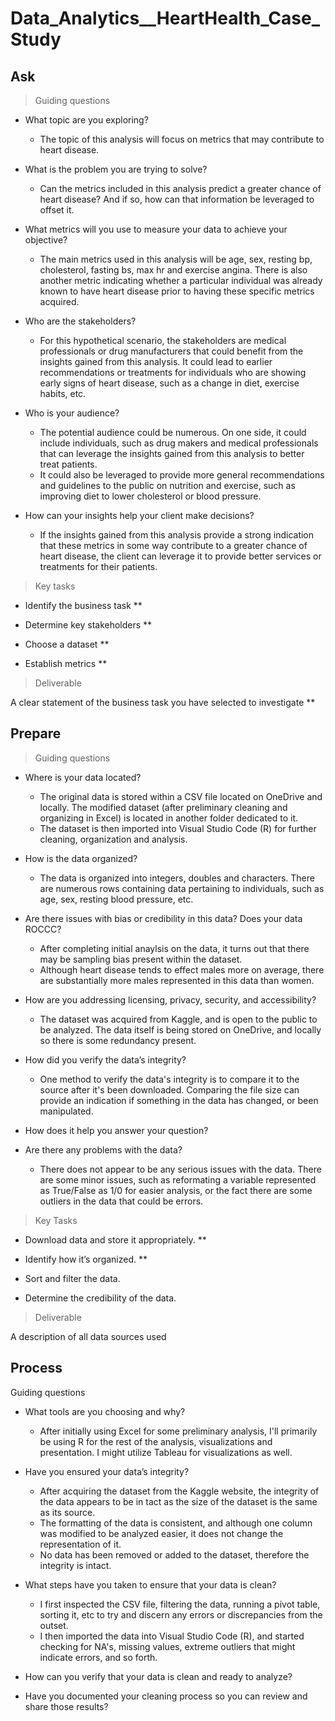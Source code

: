 # Data_Analytics__HeartHealth_Case_Study

## Ask

> Guiding questions

- What topic are you exploring?
    - The topic of this analysis will focus on metrics that may contribute to heart disease.

- What is the problem you are trying to solve?
    - Can the metrics included in this analysis predict a greater chance of heart disease? And if so, how can that information be leveraged to offset it.

- What metrics will you use to measure your data to achieve your objective?
    - The main metrics used in this analysis will be age, sex, resting bp,
    cholesterol, fasting bs, max hr and exercise angina. There is also another metric
    indicating whether a particular individual was already known to have heart
    disease prior to having these specific metrics acquired.

- Who are the stakeholders?
    - For this hypothetical scenario, the stakeholders are medical professionals or drug manufacturers that could benefit from the insights gained from this analysis. It could lead to earlier recommendations or treatments for individuals who are showing early signs of heart disease, such as a change in diet, exercise habits, etc.

- Who is your audience?
    - The potential audience could be numerous. On one side, it could include individuals, such as drug makers and medical professionals that can leverage the insights gained from this analysis to better treat patients. 
    - It could also be leveraged to provide more general recommendations and guidelines to the public on nutrition and exercise, such as improving diet to lower cholesterol or blood pressure.

- How can your insights help your client make decisions?
    - If the insights gained from this analysis provide a strong indication that these metrics in some way contribute to a greater chance of heart disease, the client can leverage it to provide better services or treatments for their patients.

> Key tasks

- Identify the business task **

- Determine key stakeholders **

- Choose a dataset **

- Establish metrics **

> Deliverable

A clear statement of the business task you have selected to investigate **
## Prepare

> Guiding questions 

- Where is your data located?
    - The original data is stored within a CSV file located on OneDrive and locally. The modified dataset (after preliminary cleaning and organizing in Excel) is located in another folder dedicated to it.
    - The dataset is then imported into Visual Studio Code (R) for further cleaning, organization and analysis.

- How is the data organized? 
    - The data is organized into integers, doubles and characters. There are numerous rows containing data
    pertaining to individuals, such as age, sex, resting blood pressure, etc.

- Are there issues with bias or credibility in this data? Does your data ROCCC?
    - After completing initial anaylsis on the data, it turns out that there may be sampling bias present within the dataset.
    - Although heart disease tends to effect males more on average, there are substantially more males represented in this data than women.

- How are you addressing licensing, privacy, security, and accessibility?
    - The dataset was acquired from Kaggle, and is open to the public to be analyzed. The data itself is being stored on OneDrive, and locally so there is some redundancy present. 

- How did you verify the data’s integrity?
    - One method to verify the data's integrity is to compare it to the source after it's been downloaded. Comparing the file size can provide an indication if something in the data has changed, or been manipulated.

- How does it help you answer your question?

- Are there any problems with the data?
    - There does not appear to be any serious issues with the data. There are some minor issues, such as reformating a variable represented as True/False as 1/0 for easier analysis, or the fact there are some outliers in the data that could be errors.

> Key Tasks

- Download data and store it appropriately. **

- Identify how it’s organized. **

- Sort and filter the data.

- Determine the credibility of the data.

> Deliverable 

A description of all data sources used

## Process

Guiding questions 

- What tools are you choosing and why?
    - After initially using Excel for some preliminary analysis, I'll primarily be using R for the rest of the analysis, visualizations and presentation. I might utilize Tableau for visualizations as well.

- Have you ensured your data’s integrity?
    - After acquiring the dataset from the Kaggle website, the integrity of the data appears to be in tact as the size of the dataset is the same as its source.
    - The formatting of the data is consistent, and although one column was modified to be analyzed easier, it does not change the representation of it.
    - No data has been removed or added to the dataset, therefore the integrity is intact.

- What steps have you taken to ensure that your data is clean?
    - I first inspected the CSV file, filtering the data, running a pivot table, sorting it, etc to try and
    discern any errors or discrepancies from the outset.
    - I then imported the data into Visual Studio Code (R), and started checking for NA's, missing values,
    extreme outliers that might indicate errors, and so forth.

- How can you verify that your data is clean and ready to analyze?

- Have you documented your cleaning process so you can review and share those results?